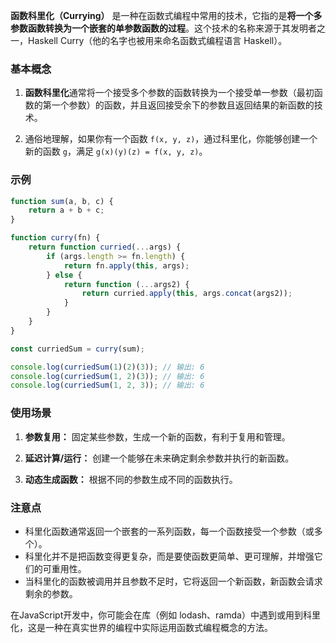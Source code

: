 **函数科里化（Currying）** 是一种在函数式编程中常用的技术，它指的是**将一个多参数函数转换为一个嵌套的单参数函数的过程**。这个技术的名称来源于其发明者之一，Haskell Curry（他的名字也被用来命名函数式编程语言 Haskell）。

### 基本概念
1. **函数科里化**通常将一个接受多个参数的函数转换为一个接受单一参数（最初函数的第一个参数）的函数，并且返回接受余下的参数且返回结果的新函数的技术。
   
2. 通俗地理解，如果你有一个函数 `f(x, y, z)`，通过科里化，你能够创建一个新的函数 `g`，满足 `g(x)(y)(z) = f(x, y, z)`。

### 示例
```javascript
function sum(a, b, c) {
    return a + b + c;
}

function curry(fn) {
    return function curried(...args) {
        if (args.length >= fn.length) {
            return fn.apply(this, args);
        } else {
            return function (...args2) {
                return curried.apply(this, args.concat(args2));
            }
        }
    }
}

const curriedSum = curry(sum);

console.log(curriedSum(1)(2)(3)); // 输出: 6
console.log(curriedSum(1, 2)(3)); // 输出: 6
console.log(curriedSum(1, 2, 3)); // 输出: 6
```

### 使用场景
1. **参数复用：** 固定某些参数，生成一个新的函数，有利于复用和管理。

2. **延迟计算/运行：** 创建一个能够在未来确定剩余参数并执行的新函数。

3. **动态生成函数：** 根据不同的参数生成不同的函数执行。

### 注意点
- 科里化函数通常返回一个嵌套的一系列函数，每一个函数接受一个参数（或多个）。
- 科里化并不是把函数变得更复杂，而是要使函数更简单、更可理解，并增强它们的可重用性。
- 当科里化的函数被调用并且参数不足时，它将返回一个新函数，新函数会请求剩余的参数。

在JavaScript开发中，你可能会在库（例如 lodash、ramda）中遇到或用到科里化，这是一种在真实世界的编程中实际运用函数式编程概念的方法。